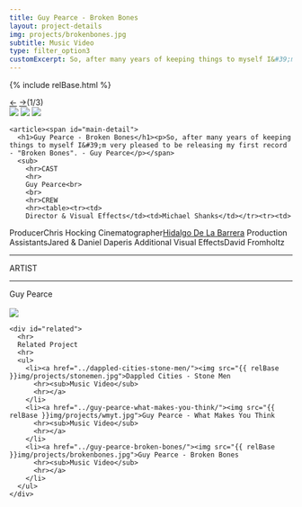 ```yaml
---
title: Guy Pearce - Broken Bones
layout: project-details
img: projects/brokenbones.jpg
subtitle: Music Video
type: filter_option3
customExcerpt: So, after many years of keeping things to myself I&#39;m very pleased to be releasing my first record - "Broken Bones". - Guy Pearce
---
```

{% include relBase.html %}

  <section id="details">
    <div id="carousel">
      <div id="carousel_controls"><span><a href="#" id="carousel_backward">&larr;</a> <a href="#"
            id="carousel_forward">&rarr;</a></span><span id="pagecount">(1/3)</span></div>
      <div id="carousel_img">
        <img src="{{ relBase }}img/gallery/brokenbones2.png" id="img1">
        <img src="{{ relBase }}img/gallery/brokenbones4.jpg" id="img2">
        <img src="{{ relBase }}img/gallery/brokenbones3.jpg" id="img3">
      </div>
    </div>


    <article><span id="main-detail">
      <h1>Guy Pearce - Broken Bones</h1><p>So, after many years of keeping things to myself I&#39;m very pleased to be releasing my first record - "Broken Bones". - Guy Pearce</p></span>
      <sub>
        <hr>CAST
        <hr>
        Guy Pearce<br>
        <br>
        <hr>CREW
        <hr><table><tr><td>
        Director & Visual Effects</td><td>Michael Shanks</td></tr><tr><td>
Producer</td><td>Chris Hocking</td></tr><tr><td>
Cinematographer</td><td><a href="http://benjaminhidalgob.com/" rel="noopener noreferrer"  target="_blank">Hidalgo De La Barrera</a> </td></tr><tr><td>
Production Assistants</td><td>Jared & Daniel Daperis</td></tr><tr><td>
Additional Visual Effects</td><td>David Fromholtz</td></tr></table>
        <br>
        <hr>ARTIST
        <hr>
        Guy Pearce<br><br>
        <a href="https://www.youtube.com/watch?v=s5I62aD6qsE" target="_blank"><img src="{{ relBase }}img/social/youtube.svg" class="youtube"></a>
      </sub>
    </article>

    <div id="related">
      <hr>
      Related Project
      <hr>
      <ul>
        <li><a href="../dappled-cities-stone-men/"><img src="{{ relBase }}img/projects/stonemen.jpg">Dappled Cities - Stone Men
          <hr><sub>Music Video</sub>
          <hr></a>
        </li>
        <li><a href="../guy-pearce-what-makes-you-think/"><img src="{{ relBase }}img/projects/wmyt.jpg">Guy Pearce - What Makes You Think
          <hr><sub>Music Video</sub>
          <hr></a>
        </li>
        <li><a href="../guy-pearce-broken-bones/"><img src="{{ relBase }}img/projects/brokenbones.jpg">Guy Pearce - Broken Bones
          <hr><sub>Music Video</sub>
          <hr></a>
        </li>
      </ul>
    </div>
  </section>



  <div id="gradient"></div>
  